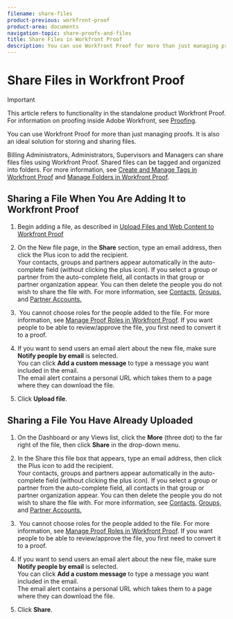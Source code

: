 ```yaml
---
filename: share-files
product-previous: workfront-proof
product-area: documents
navigation-topic: share-proofs-and-files
title: Share Files in Workfront Proof
description: You can use Workfront Proof for more than just managing proofs. It is also an ideal solution for storing and sharing files.
---
```


# Share Files in Workfront Proof

>[!IMPORTANT]
>
>This article refers to functionality in the standalone product Workfront Proof. For information on proofing inside Adobe Workfront, see [Proofing](../../../review-and-approve-work/proofing/proofing.md).

You can use Workfront Proof for more than just managing proofs. It is also an ideal solution for storing and sharing files.

Billing Administrators, Administrators, Supervisors and Managers can share files files using Workfront Proof. Shared files can be tagged and organized into folders. For more information, see [Create and Manage Tags in Workfront Proof](../../../workfront-proof/wp-work-proofsfiles/organize-your-work/create-and-manage-tags.md) and [Manage Folders in Workfront Proof](../../../workfront-proof/wp-work-proofsfiles/organize-your-work/manage-folders.md).

## Sharing a File When You Are Adding It to Workfront Proof

1. Begin adding a file, as described in [Upload Files and Web Content to Workfront Proof](../../../workfront-proof/wp-work-proofsfiles/create-proofs-and-files/upload-files-web-content.md)
1. On the New file page, in the **Share** section, type&nbsp;an email address, then click the Plus icon to add the recipient.  
   Your contacts, groups and partners&nbsp;appear automatically in the auto-complete field (without clicking the plus icon). If you select a group or partner from the auto-complete field, all contacts in that group or partner organization&nbsp;appear. You can then delete the people you do not wish to share the file with. For more information, see [Contacts,](https://support.workfront.com/hc/en-us/sections/115000920808-Contacts) [Groups,](https://support.workfront.com/hc/en-us/sections/115000920828-Groups) and [Partner Accounts.](https://support.workfront.com/hc/en-us/sections/115000912107-Partner-accounts)  

1. &nbsp;You cannot choose roles for the people added to the file. For more information, see [Manage Proof Roles in Workfront Proof](../../../workfront-proof/wp-work-proofsfiles/share-proofs-and-files/manage-proof-roles.md).&nbsp;If you want people to be able to review/approve the file, you first need to convert it to a proof. 
1. If you want to send users an email alert about the new file, make sure **Notify people by email** is selected.  
   You can click **Add a custom message** to type a message you want included in the email.  
   The email alert contains a personal URL which takes them to a page where they can download the file.

1. Click **Upload file**.

## Sharing a File You Have Already Uploaded

1. On the Dashboard or any Views list, click the&nbsp;**More**&nbsp;(three dot) to the far right of the file, then click&nbsp;**Share**&nbsp;in the drop-down menu.

1. In the Share this file box that appears,&nbsp;type&nbsp;an email address, then click the Plus icon to add the recipient.  
   Your contacts, groups and partners&nbsp;appear automatically in the auto-complete field (without clicking the plus icon). If you select a group or partner from the auto-complete field, all contacts in that group or partner organization&nbsp;appear. You can then delete the people you do not wish to share the file with. For more information, see [Contacts,](https://support.workfront.com/hc/en-us/sections/115000920808-Contacts) [Groups,](https://support.workfront.com/hc/en-us/sections/115000920828-Groups) and [Partner Accounts.](https://support.workfront.com/hc/en-us/sections/115000912107-Partner-accounts)  

1. &nbsp;You cannot choose roles for the people added to the file. For more information, see [Manage Proof Roles in Workfront Proof](../../../workfront-proof/wp-work-proofsfiles/share-proofs-and-files/manage-proof-roles.md).&nbsp;If you want people to be able to review/approve the file, you first need to convert it to a proof. 
1. If you want to send users an email alert about the new file, make sure **Notify people by email** is selected.  
   You can click **Add a custom message** to type a message you want included in the email.  
   The email alert contains a personal URL which takes them to a page where they can download the file.

1. Click **Share**.

